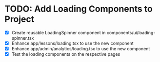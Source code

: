 # TODO: Add Loading Components to Project

- [x] Create reusable LoadingSpinner component in components/ui/loading-spinner.tsx
- [x] Enhance app/lessons/loading.tsx to use the new component
- [x] Enhance app/admin/analytics/loading.tsx to use the new component
- [x] Test the loading components on the respective pages
